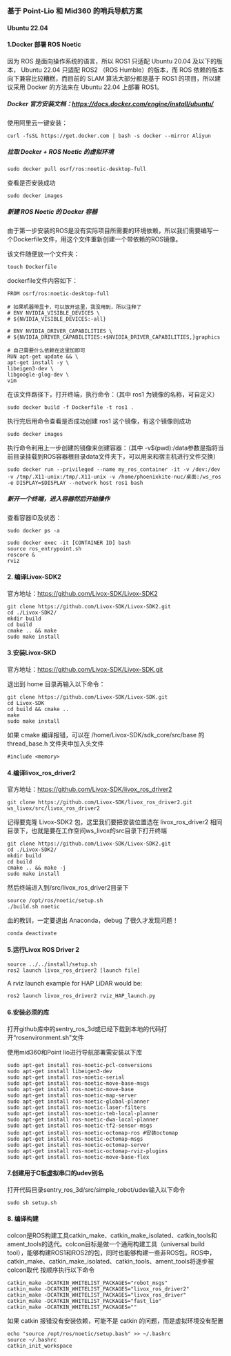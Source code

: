 ### 基于 Point-Lio 和 Mid360 的哨兵导航方案

#### Ubuntu 22.04

#### 1.Docker 部署 ROS Noetic
因为 ROS 是面向操作系统的语言，所以 ROS1 只适配 Ubuntu 20.04 及以下的版本， Ubuntu 22.04 只适配 ROS2 （ROS Humble）的版本，而 ROS 依赖的版本向下兼容比较糟糕，而目前的 SLAM 算法大部分都是基于 ROS1 的项目，所以建议采用 Docker 的方法来在 Ubuntu 22.04 上部署 ROS1。


##### Docker 官方安装文档：https://docs.docker.com/engine/install/ubuntu/
使用阿里云一键安装：

```
curl -fsSL https://get.docker.com | bash -s docker --mirror Aliyun
```

##### 拉取 Docker + ROS Noetic 的虚拟环境
```
sudo docker pull osrf/ros:noetic-desktop-full
```

查看是否安装成功
```
sudo docker images
```

##### 新建 ROS Noetic 的 Docker 容器

由于第一步安装的ROS是没有实际项目所需要的环境依赖，所以我们需要编写一个Dockerfile文件，用这个文件重新创建一个带依赖的ROS镜像。 

该文件随便放一个文件夹：
```
touch Dockerfile
```

dockerfile文件内容如下：
```
FROM osrf/ros:noetic-desktop-full
 
# 如果机器带显卡，可以放开这里，我没用到，所以注释了
# ENV NVIDIA_VISIBLE_DEVICES \
# ${NVIDIA_VISIBLE_DEVICES:-all}
 
# ENV NVIDIA_DRIVER_CAPABILITIES \
# ${NVIDIA_DRIVER_CAPABILITIES:+$NVIDIA_DRIVER_CAPABILITIES,}graphics
 
# 自己需要什么依赖在这里加即可
RUN apt-get update && \
apt-get install -y \
libeigen3-dev \
libgoogle-glog-dev \
vim
```

在该文件路径下，打开终端，执行命令：（其中 ros1 为镜像的名称，可自定义）
```
sudo docker build -f Dockerfile -t ros1 .
```

执行完后用命令查看是否成功创建 ros1 这个镜像，有这个镜像则成功
```
sudo docker images
```

执行命令利用上一步创建的镜像来创建容器：（其中 -v$(pwd):/data参数是指将当前目录挂载到ROS容器根目录data文件夹下，可以用来和宿主机进行文件交换）
```
sudo docker run --privileged --name my_ros_container -it -v /dev:/dev -v /tmp/.X11-unix:/tmp/.X11-unix -v /home/phoenixkite-nuc/桌面:/ws_ros -e DISPLAY=$DISPLAY --network host ros1 bash
```

##### 新开一个终端，进入容器然后开始操作
查看容器ID及状态：
```
sudo docker ps -a
```

```
sudo docker exec -it [CONTAINER ID] bash
source ros_entrypoint.sh
roscore &
rviz
```


#### 2. 编译Livox-SDK2
官方地址：https://github.com/Livox-SDK/Livox-SDK2

```
git clone https://github.com/Livox-SDK/Livox-SDK2.git
cd ./Livox-SDK2/
mkdir build
cd build
cmake .. && make
sudo make install
```

#### 3.安装Livox-SKD
官方地址：https://github.com/Livox-SDK/Livox-SDK.git

退出到 home 目录再输入以下命令：

```
git clone https://github.com/Livox-SDK/Livox-SDK.git
cd Livox-SDK
cd build && cmake ..
make
sudo make install
```

如果 cmake 编译报错，可以在 /home/Livox-SDK/sdk_core/src/base 的 thread_base.h 文件夹中加入头文件 

```
#include <memory>
```

#### 4.编译livox_ros_driver2
官方地址：https://github.com/Livox-SDK/livox_ros_driver2

```
git clone https://github.com/Livox-SDK/livox_ros_driver2.git ws_livox/src/livox_ros_driver2
```

记得要克隆 Livox-SDK2 包，这里我们要把安装位置选在 livox_ros_driver2 相同目录下，也就是要在工作空间ws_livox的src目录下打开终端
```
git clone https://github.com/Livox-SDK/Livox-SDK2.git
cd ./Livox-SDK2/
mkdir build
cd build
cmake .. && make -j
sudo make install
```

然后终端进入到/src/livox_ros_driver2目录下

```
source /opt/ros/noetic/setup.sh
./build.sh noetic
```

血的教训，一定要退出 Anaconda，debug 了很久才发现问题！

```
conda deactivate
```

#### 5.运行Livox ROS Driver 2
```
source ../../install/setup.sh
ros2 launch livox_ros_driver2 [launch file]
```

A rviz launch example for HAP LiDAR would be:
```
ros2 launch livox_ros_driver2 rviz_HAP_launch.py
```

#### 6.安装必须的库
打开github库中的sentry_ros_3d或已经下载到本地的代码打开“rosenvironment.sh"文件

使用mid360和Point lio进行导航部署需安装以下库
```
sudo apt-get install ros-noetic-pcl-conversions
sudo apt-get install libeigen3-dev
sudo apt-get install ros-noetic-serial
sudo apt-get install ros-noetic-move-base-msgs
sudo apt-get install ros-noetic-move-base
sudo apt-get install ros-noetic-map-server
sudo apt-get install ros-noetic-global-planner
sudo apt-get install ros-noetic-laser-filters
sudo apt-get install ros-noetic-teb-local-planner
sudo apt-get install ros-noetic-dwa-local-planner
sudo apt-get install ros-noetic-tf2-sensor-msgs
sudo apt-get install ros-noetic-octomap-ros #安装octomap
sudo apt-get install ros-noetic-octomap-msgs
sudo apt-get install ros-noetic-octomap-server
sudo apt-get install ros-noetic-octomap-rviz-plugins
sudo apt-get install ros-noetic-move-base-flex
```

#### 7.创建用于C板虚拟串口的udev别名
打开代码目录sentry_ros_3d/src/simple_robot/udev输入以下命令
```
sudo sh setup.sh
```

#### 8. 编译构建
colcon是ROS构建工具catkin_make、catkin_make_isolated、catkin_tools和ament_tools的迭代。colcon目标是做一个通用构建工具（universal build tool），能够构建ROS1和ROS2的包，同时也能够构建一些非ROS包。ROS中，catkin_make、catkin_make_isolated、catkin_tools、ament_tools将逐步被colcon取代
按顺序执行以下命令
```
catkin_make -DCATKIN_WHITELIST_PACKAGES="robot_msgs"
catkin_make -DCATKIN_WHITELIST_PACKAGES="livox_ros_driver2"
catkin_make -DCATKIN_WHITELIST_PACKAGES="livox_ros_driver"
catkin_make -DCATKIN_WHITELIST_PACKAGES="fast_lio"
catkin_make -DCATKIN_WHITELIST_PACKAGES=""
```

如果 catkin 报错没有安装依赖，可能不是 catkin 的问题，而是虚拟环境没有配置
```
echo "source /opt/ros/noetic/setup.bash" >> ~/.bashrc
source ~/.bashrc
catkin_init_workspace

```


